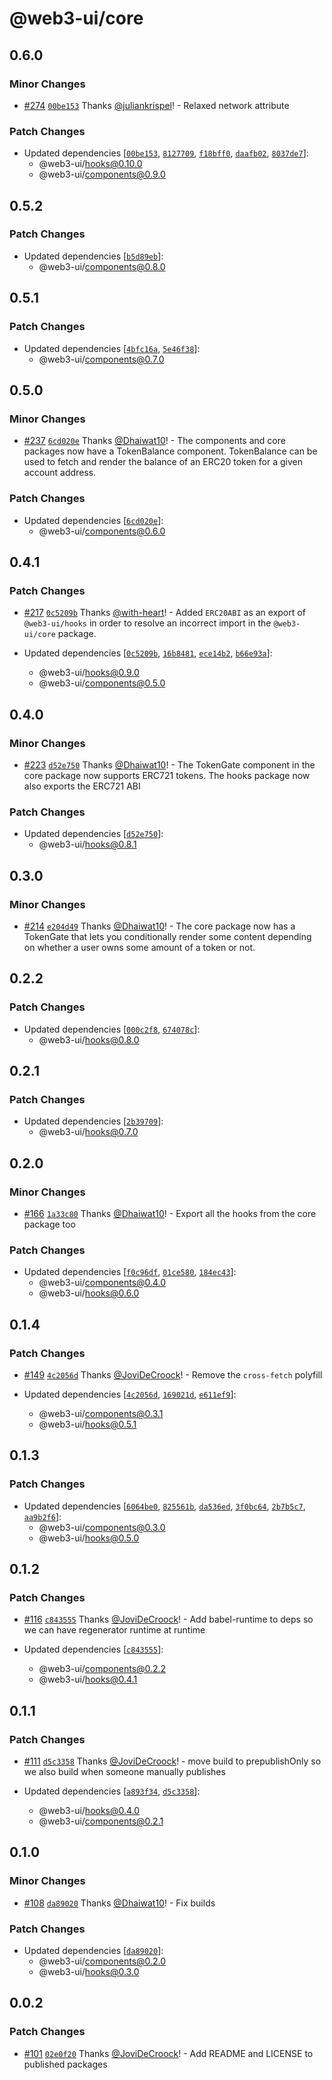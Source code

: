 # @web3-ui/core

## 0.6.0

### Minor Changes

- [#274](https://github.com/Developer-DAO/web3-ui/pull/274) [`00be153`](https://github.com/Developer-DAO/web3-ui/commit/00be153264a5efc1ad883156f942b76c214e4cde) Thanks [@juliankrispel](https://github.com/juliankrispel)! - Relaxed network attribute

### Patch Changes

- Updated dependencies [[`00be153`](https://github.com/Developer-DAO/web3-ui/commit/00be153264a5efc1ad883156f942b76c214e4cde), [`8127709`](https://github.com/Developer-DAO/web3-ui/commit/8127709b63417096c5dd3bd9c1ec5eea84e9f6e5), [`f18bff0`](https://github.com/Developer-DAO/web3-ui/commit/f18bff025fdc16d5805ee3bdc466499629068a52), [`daafb02`](https://github.com/Developer-DAO/web3-ui/commit/daafb02dc9a00374fa28b139c0da2423ccb985fc), [`8037de7`](https://github.com/Developer-DAO/web3-ui/commit/8037de7968cf23bfdd4804699b0d6706a2053005)]:
  - @web3-ui/hooks@0.10.0
  - @web3-ui/components@0.9.0

## 0.5.2

### Patch Changes

- Updated dependencies [[`b5d89eb`](https://github.com/Developer-DAO/web3-ui/commit/b5d89eb1a24b81b45c3f49034213f87eb1ad3ce8)]:
  - @web3-ui/components@0.8.0

## 0.5.1

### Patch Changes

- Updated dependencies [[`4bfc16a`](https://github.com/Developer-DAO/web3-ui/commit/4bfc16afc6c47781acdc69d103d0cb1ae7888ac5), [`5e46f38`](https://github.com/Developer-DAO/web3-ui/commit/5e46f384589defc6c5034ef857370bf45bb0991a)]:
  - @web3-ui/components@0.7.0

## 0.5.0

### Minor Changes

- [#237](https://github.com/Developer-DAO/web3-ui/pull/237) [`6cd020e`](https://github.com/Developer-DAO/web3-ui/commit/6cd020ea5f8d492cdad178a8bc4544b8b8ab1335) Thanks [@Dhaiwat10](https://github.com/Dhaiwat10)! - The components and core packages now have a TokenBalance component. TokenBalance can be used to fetch and render the balance of an ERC20 token for a given account address.

### Patch Changes

- Updated dependencies [[`6cd020e`](https://github.com/Developer-DAO/web3-ui/commit/6cd020ea5f8d492cdad178a8bc4544b8b8ab1335)]:
  - @web3-ui/components@0.6.0

## 0.4.1

### Patch Changes

- [#217](https://github.com/Developer-DAO/web3-ui/pull/217) [`0c5209b`](https://github.com/Developer-DAO/web3-ui/commit/0c5209b987665a3875b297733e6dde8205cd3965) Thanks [@with-heart](https://github.com/with-heart)! - Added `ERC20ABI` as an export of `@web3-ui/hooks` in order to resolve an incorrect import in the `@web3-ui/core` package.

- Updated dependencies [[`0c5209b`](https://github.com/Developer-DAO/web3-ui/commit/0c5209b987665a3875b297733e6dde8205cd3965), [`16b8481`](https://github.com/Developer-DAO/web3-ui/commit/16b8481995f3f934f94305fbae5f3a6370e4fb20), [`ece14b2`](https://github.com/Developer-DAO/web3-ui/commit/ece14b2ea025772eef0251432dc43e41e3e219c0), [`b66e93a`](https://github.com/Developer-DAO/web3-ui/commit/b66e93a97f9c260b903ba0545fd368ec4842f349)]:
  - @web3-ui/hooks@0.9.0
  - @web3-ui/components@0.5.0

## 0.4.0

### Minor Changes

- [#223](https://github.com/Developer-DAO/web3-ui/pull/223) [`d52e750`](https://github.com/Developer-DAO/web3-ui/commit/d52e75078af16aa851c834624e5130a741d66556) Thanks [@Dhaiwat10](https://github.com/Dhaiwat10)! - The TokenGate component in the core package now supports ERC721 tokens. The hooks package now also exports the ERC721 ABI

### Patch Changes

- Updated dependencies [[`d52e750`](https://github.com/Developer-DAO/web3-ui/commit/d52e75078af16aa851c834624e5130a741d66556)]:
  - @web3-ui/hooks@0.8.1

## 0.3.0

### Minor Changes

- [#214](https://github.com/Developer-DAO/web3-ui/pull/214) [`e204d49`](https://github.com/Developer-DAO/web3-ui/commit/e204d49bd8ff8c29015b63d33df44fab0b302c84) Thanks [@Dhaiwat10](https://github.com/Dhaiwat10)! - The core package now has a TokenGate that lets you conditionally render some content depending on whether a user owns some amount of a token or not.

## 0.2.2

### Patch Changes

- Updated dependencies [[`000c2f8`](https://github.com/Developer-DAO/web3-ui/commit/000c2f8a8f15e963d090f305f7d6e6073ec41e4c), [`674078c`](https://github.com/Developer-DAO/web3-ui/commit/674078c28ea2b32229b119dd2f01bfa9a6b9e8af)]:
  - @web3-ui/hooks@0.8.0

## 0.2.1

### Patch Changes

- Updated dependencies [[`2b39709`](https://github.com/Developer-DAO/web3-ui/commit/2b3970987eff7c9aeabbce027477079a43a61220)]:
  - @web3-ui/hooks@0.7.0

## 0.2.0

### Minor Changes

- [#166](https://github.com/Developer-DAO/web3-ui/pull/166) [`1a33c80`](https://github.com/Developer-DAO/web3-ui/commit/1a33c8097a2608e029336301a0082e1d240b65df) Thanks [@Dhaiwat10](https://github.com/Dhaiwat10)! - Export all the hooks from the core package too

### Patch Changes

- Updated dependencies [[`f0c96df`](https://github.com/Developer-DAO/web3-ui/commit/f0c96df7468fbe0993b8e90979407c27ba7a22bd), [`01ce580`](https://github.com/Developer-DAO/web3-ui/commit/01ce5809debb2284545620861d11893e4f9675f0), [`184ec43`](https://github.com/Developer-DAO/web3-ui/commit/184ec43e0542a0057f7847a9c696eb0479f96438)]:
  - @web3-ui/components@0.4.0
  - @web3-ui/hooks@0.6.0

## 0.1.4

### Patch Changes

- [#149](https://github.com/Developer-DAO/web3-ui/pull/149) [`4c2056d`](https://github.com/Developer-DAO/web3-ui/commit/4c2056d9c8b2c1eebdd7135a5581447941a65ad8) Thanks [@JoviDeCroock](https://github.com/JoviDeCroock)! - Remove the `cross-fetch` polyfill

- Updated dependencies [[`4c2056d`](https://github.com/Developer-DAO/web3-ui/commit/4c2056d9c8b2c1eebdd7135a5581447941a65ad8), [`169021d`](https://github.com/Developer-DAO/web3-ui/commit/169021df19ebc7819f68d74213dc74380d8a71d6), [`e611ef9`](https://github.com/Developer-DAO/web3-ui/commit/e611ef9860ac0179e3c3dcfc64f05aac3b88baa7)]:
  - @web3-ui/components@0.3.1
  - @web3-ui/hooks@0.5.1

## 0.1.3

### Patch Changes

- Updated dependencies [[`6064be0`](https://github.com/Developer-DAO/web3-ui/commit/6064be033150ccd4df52c913a3d55ce2c63c262b), [`825561b`](https://github.com/Developer-DAO/web3-ui/commit/825561bd2ea2abc541fe7bde59446ddea3aae49d), [`da536ed`](https://github.com/Developer-DAO/web3-ui/commit/da536ed8df37c768764ca616a9bb83fc91a01d5e), [`3f0bc64`](https://github.com/Developer-DAO/web3-ui/commit/3f0bc640cc4d0d4ee4e656afd16c6fc2fbfc9cbd), [`2b7b5c7`](https://github.com/Developer-DAO/web3-ui/commit/2b7b5c7295e5fb389740a9f4fab4e3fcea7e5e7d), [`aa9b2f6`](https://github.com/Developer-DAO/web3-ui/commit/aa9b2f6cccdcda1d443bacb306d0a83398a19368)]:
  - @web3-ui/components@0.3.0
  - @web3-ui/hooks@0.5.0

## 0.1.2

### Patch Changes

- [#116](https://github.com/Developer-DAO/web3-ui/pull/116) [`c843555`](https://github.com/Developer-DAO/web3-ui/commit/c843555369f56c01653f0486e54a31a382353ed4) Thanks [@JoviDeCroock](https://github.com/JoviDeCroock)! - Add babel-runtime to deps so we can have regenerator runtime at runtime

- Updated dependencies [[`c843555`](https://github.com/Developer-DAO/web3-ui/commit/c843555369f56c01653f0486e54a31a382353ed4)]:
  - @web3-ui/components@0.2.2
  - @web3-ui/hooks@0.4.1

## 0.1.1

### Patch Changes

- [#111](https://github.com/Developer-DAO/web3-ui/pull/111) [`d5c3358`](https://github.com/Developer-DAO/web3-ui/commit/d5c3358e0a487359619c4fe234d573b0940b34a8) Thanks [@JoviDeCroock](https://github.com/JoviDeCroock)! - move build to prepublishOnly so we also build when someone manually publishes

- Updated dependencies [[`a893f34`](https://github.com/Developer-DAO/web3-ui/commit/a893f34036844b8b7100bac98eea8b62036c8491), [`d5c3358`](https://github.com/Developer-DAO/web3-ui/commit/d5c3358e0a487359619c4fe234d573b0940b34a8)]:
  - @web3-ui/hooks@0.4.0
  - @web3-ui/components@0.2.1

## 0.1.0

### Minor Changes

- [#108](https://github.com/Developer-DAO/web3-ui/pull/108) [`da89020`](https://github.com/Developer-DAO/web3-ui/commit/da89020b0ccf5bfc170bbdede25d2bb379c376ba) Thanks [@Dhaiwat10](https://github.com/Dhaiwat10)! - Fix builds

### Patch Changes

- Updated dependencies [[`da89020`](https://github.com/Developer-DAO/web3-ui/commit/da89020b0ccf5bfc170bbdede25d2bb379c376ba)]:
  - @web3-ui/components@0.2.0
  - @web3-ui/hooks@0.3.0

## 0.0.2

### Patch Changes

- [#101](https://github.com/Developer-DAO/web3-ui/pull/101) [`02e0f20`](https://github.com/Developer-DAO/web3-ui/commit/02e0f202d0682f8af502c63b5c2ec73a6518205e) Thanks [@JoviDeCroock](https://github.com/JoviDeCroock)! - Add README and LICENSE to published packages
